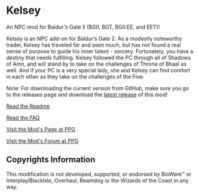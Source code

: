 # Kelsey
An NPC mod for Baldur's Gate II (BGII, BGT, BGII:EE, and EET)!

Kelsey is an NPC add-on for Baldur’s Gate 2. As a modestly noteworthy trader, Kelsey has traveled far and seen much, but has not found a real sense of purpose to guide his inner talent - sorcery. Fortunately, you have a destiny that needs fulfilling. Kelsey followed the PC through all of Shadows of Amn, and will stand by to take on the challenges of Throne of Bhaal as well. And if your PC is a very special lady, she and Kelsey can find comfort in each other as they take on the challenges of the Five.

Note: For downloading the current version from GitHub, make sure you go to the releases page and download the [latest release](https://github.com/Pocket-Plane-Group/Kelsey/releases) of this mod!

[Read the Readme](http://mods.pocketplane.net/readmes/kelsey/readme.html)

[Read the FAQ](http://mods.pocketplane.net/readmes/kelsey/faq.html)

[Visit the Mod's Page at PPG](http://www.pocketplane.net/kelsey)

[Visit the Mod's Forum at PPG](http://forums.pocketplane.net/index.php/board,4.0.html)

## Copyrights Information

This modification is not developed, supported, or endorsed by BioWare™ or Interplay/BlackIsle, Overhaul, Beamdog or the Wizards of the Coast in any way.


